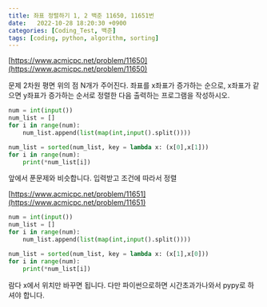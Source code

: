 ```yaml
---
title: 좌표 정렬하기 1, 2 백준 11650, 11651번
date:   2022-10-28 18:20:30 +0900
categories: [Coding_Test, 백준]
tags: [coding, python, algorithm, sorting]
---
```


[https://www.acmicpc.net/problem/11650](https://www.acmicpc.net/problem/11650)

문제
2차원 평면 위의 점 N개가 주어진다. 좌표를 x좌표가 증가하는 순으로, x좌표가 같으면 y좌표가 증가하는 순서로 정렬한 다음 출력하는 프로그램을 작성하시오.

```py
num = int(input())
num_list = []
for i in range(num):
    num_list.append(list(map(int,input().split())))

num_list = sorted(num_list, key = lambda x: (x[0],x[1]))
for i in range(num):
    print(*num_list[i])
```

앞에서 푼문제와 비슷합니다. 입력받고 조건에 따라서 정렬

[https://www.acmicpc.net/problem/11651](https://www.acmicpc.net/problem/11651)

```py
num = int(input())
num_list = []
for i in range(num):
    num_list.append(list(map(int,input().split())))

num_list = sorted(num_list, key = lambda x: (x[1],x[0]))
for i in range(num):
    print(*num_list[i])
```

람다 x에서 위치만 바꾸면 됩니다. 다만 파이썬으로하면 시간초과가나와서 pypy로 하셔야 합니다. 